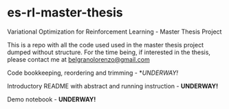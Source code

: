 # es-rl-master-thesis
Variational Optimization for Reinforcement Learning - Master Thesis Project

This is a repo with all the code used used in the master thesis project dumped without structure. For the time being, if interested in the thesis, please contact me at belgranolorenzo@gmail.com

Code bookkeeping, reordering and trimming - **UNDERWAY!*

Introductory README with abstract and running instruction - **UNDERWAY!**

Demo notebook - **UNDERWAY!**
